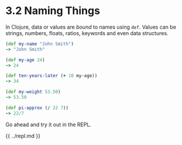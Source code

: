 3.2 Naming Things
=======

In Clojure, data or values are *bound* to names using `def`. Values can be strings, numbers, floats, ratios, keywords and even data structures.

```clojure
(def my-name "John Smith")
-> "John Smith"

(def my-age 24)
-> 24

(def ten-years-later (+ 10 my-age))
-> 34

(def my-weight 53.50)
-> 53.50

(def pi-approx (/ 22 7))
-> 22/7
```

Go ahead and try it out in the REPL.

{{ ../repl.md }}
